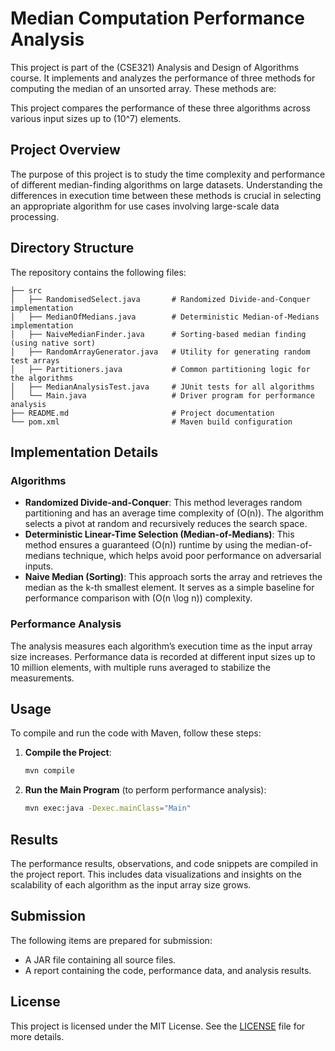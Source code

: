 # Median Computation Performance Analysis

This project is part of the (CSE321) Analysis and Design of Algorithms course. It implements and analyzes the performance of three methods for computing the median of an unsorted array. These methods are:

This project compares the performance of these three algorithms across various input sizes up to \(10^7\) elements.

## Project Overview

The purpose of this project is to study the time complexity and performance of different median-finding algorithms on large datasets. Understanding the differences in execution time between these methods is crucial in selecting an appropriate algorithm for use cases involving large-scale data processing.

## Directory Structure

The repository contains the following files:

```plaintext
├── src
│   ├── RandomisedSelect.java       # Randomized Divide-and-Conquer implementation
│   ├── MedianOfMedians.java        # Deterministic Median-of-Medians implementation
│   ├── NaiveMedianFinder.java      # Sorting-based median finding (using native sort)
│   ├── RandomArrayGenerator.java   # Utility for generating random test arrays
│   ├── Partitioners.java           # Common partitioning logic for the algorithms
│   ├── MedianAnalysisTest.java     # JUnit tests for all algorithms
│   └── Main.java                   # Driver program for performance analysis
├── README.md                       # Project documentation
└── pom.xml                         # Maven build configuration
```

## Implementation Details

### Algorithms

- **Randomized Divide-and-Conquer**: This method leverages random partitioning and has an average time complexity of \(O(n)\). The algorithm selects a pivot at random and recursively reduces the search space.
- **Deterministic Linear-Time Selection (Median-of-Medians)**: This method ensures a guaranteed \(O(n)\) runtime by using the median-of-medians technique, which helps avoid poor performance on adversarial inputs.
- **Naive Median (Sorting)**: This approach sorts the array and retrieves the median as the k-th smallest element. It serves as a simple baseline for performance comparison with \(O(n \log n)\) complexity.

### Performance Analysis

The analysis measures each algorithm’s execution time as the input array size increases. Performance data is recorded at different input sizes up to 10 million elements, with multiple runs averaged to stabilize the measurements.

## Usage

To compile and run the code with Maven, follow these steps:

1. **Compile the Project**:
    ```bash
    mvn compile
    ```

2. **Run the Main Program** (to perform performance analysis):
    ```bash
    mvn exec:java -Dexec.mainClass="Main"
    ```

## Results

The performance results, observations, and code snippets are compiled in the project report. This includes data visualizations and insights on the scalability of each algorithm as the input array size grows.

## Submission

The following items are prepared for submission:

- A JAR file containing all source files.
- A report containing the code, performance data, and analysis results.

## License

This project is licensed under the MIT License. See the [LICENSE](LICENSE) file for more details.